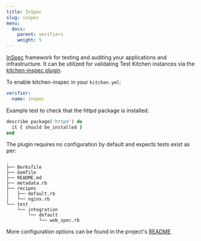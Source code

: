 ```yaml
---
title: InSpec
slug: inspec
menu:
  docs:
    parent: verifiers
    weight: 5
---
```


[InSpec](https://community.chef.io/tools/chef-inspec) framework for testing and auditing your applications and infrastructure. It can be utilized for validating Test Kitchen instances via the [kitchen-inspec plugin](https://github.com/inspec/kitchen-inspec).

To enable kitchen-inspec in your `kitchen.yml`:

```yaml
verifier:
  name: inspec
```

Example test to check that the httpd package is installed:

```ruby
describe package('httpd') do
  it { should be_installed }
end
```

The plugin requires no configuration by default and expects tests exist as per:

```
.
├── Berksfile
├── Gemfile
├── README.md
├── metadata.rb
├── recipes
│   ├── default.rb
│   └── nginx.rb
└── test
    └── integration
        └── default
            └── web_spec.rb
```

More configuration options can be found in the project's [README](https://github.com/inspec/kitchen-inspec/blob/master/README.md)
